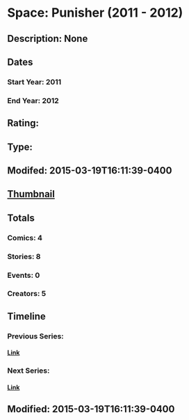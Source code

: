 # Space: Punisher (2011 - 2012)
## Description: None
## Dates
### Start Year: 2011
### End Year: 2012
## Rating: 
## Type: 
## Modifed: 2015-03-19T16:11:39-0400
## [Thumbnail](http://i.annihil.us/u/prod/marvel/i/mg/6/20/550b2c924cd55.jpg)
## Totals
### Comics: 4
### Stories: 8
### Events: 0
### Creators: 5
## Timeline
### Previous Series: 
#### [Link]()
### Next Series: 
#### [Link]()
## Modified: 2015-03-19T16:11:39-0400